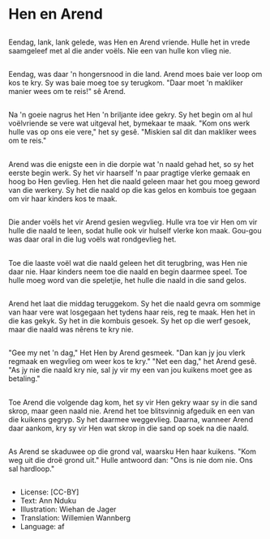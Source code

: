 # Hen en Arend

##
Eendag, lank, lank gelede, was Hen en Arend vriende. Hulle het in vrede saamgeleef met al die ander voëls. Nie een van hulle kon vlieg nie.

##
Eendag, was daar 'n hongersnood in die land. Arend moes baie ver loop om kos te kry. Sy was baie moeg toe sy terugkom. "Daar moet 'n makliker manier wees om te reis!" sê Arend.

##
Na 'n goeie nagrus het Hen 'n briljante idee gekry. Sy het begin om al hul voëlvriende se vere wat uitgeval het, bymekaar te maak. "Kom ons werk hulle vas op ons eie vere," het sy gesê. "Miskien sal dit dan makliker wees om te reis."

##
Arend was die enigste een in die dorpie wat 'n naald gehad het, so sy het eerste begin werk. Sy het vir haarself 'n paar pragtige vlerke gemaak en hoog bo Hen gevlieg. Hen het die naald geleen maar het gou moeg geword van die werkery. Sy het die naald op die kas gelos en kombuis toe gegaan om vir haar kinders kos te maak.

##
Die ander voëls het vir Arend gesien wegvlieg. Hulle vra toe vir Hen om vir hulle die naald te leen, sodat hulle ook vir hulself vlerke kon maak. Gou-gou was daar oral in die lug voëls wat rondgevlieg het.

##
Toe die laaste voël wat die naald geleen het dit terugbring, was Hen nie daar nie. Haar kinders neem toe die naald en begin daarmee speel. Toe hulle moeg word van die speletjie, het hulle die naald in die sand gelos.

##
Arend het laat die middag teruggekom. Sy het die naald gevra om sommige van haar vere wat losgegaan het tydens haar reis, reg te maak. Hen het in die kas gekyk. Sy het in die kombuis gesoek. Sy het op die werf gesoek, maar die naald was nêrens te kry nie.

##
"Gee my net 'n dag," Het Hen by Arend gesmeek. "Dan kan jy jou vlerk regmaak en wegvlieg om weer kos te kry." "Net een dag," het Arend gesê. "As jy nie die naald kry nie, sal jy vir my een van jou kuikens moet gee as betaling."

##
Toe Arend die volgende dag kom, het sy vir Hen gekry waar sy in die sand skrop, maar geen naald nie. Arend het toe blitsvinnig afgeduik en een van die kuikens gegryp. Sy het daarmee weggevlieg. Daarna, wanneer Arend daar aankom, kry sy vir Hen wat skrop in die sand op soek na die naald.

##
As Arend se skaduwee op die grond val, waarsku Hen haar kuikens. "Kom weg uit die droë grond uit." Hulle antwoord dan: "Ons is nie dom nie. Ons sal hardloop."

##
* License: [CC-BY]
* Text: Ann Nduku
* Illustration: Wiehan de Jager
* Translation: Willemien Wannberg
* Language: af
